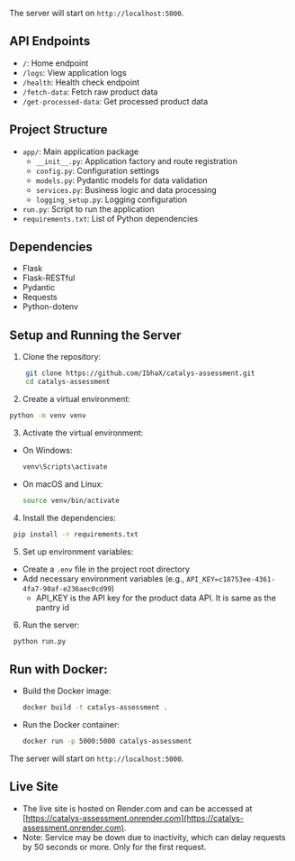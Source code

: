   The server will start on `http://localhost:5000`.

  ## API Endpoints

  - `/`: Home endpoint
  - `/logs`: View application logs
  - `/health`: Health check endpoint
  - `/fetch-data`: Fetch raw product data
  - `/get-processed-data`: Get processed product data

  ## Project Structure

  - `app/`: Main application package
    - `__init__.py`: Application factory and route registration
    - `config.py`: Configuration settings
    - `models.py`: Pydantic models for data validation
    - `services.py`: Business logic and data processing
    - `logging_setup.py`: Logging configuration
  - `run.py`: Script to run the application
  - `requirements.txt`: List of Python dependencies

  ## Dependencies

  - Flask
  - Flask-RESTful
  - Pydantic
  - Requests
  - Python-dotenv

  ## Setup and Running the Server

  1. Clone the repository:
   
```bash
    git clone https://github.com/IbhaX/catalys-assessment.git
    cd catalys-assessment
```
   

  2. Create a virtual environment:
   
   ```bash
   python -m venv venv
   ```
   

  3. Activate the virtual environment:
   - On Windows:
     
     ```bash
     venv\Scripts\activate
     ```
     
   - On macOS and Linux:
     
     ```bash
     source venv/bin/activate
     ```
     

  4. Install the dependencies:
   
   ```bash
    pip install -r requirements.txt
   ```

  5. Set up environment variables:
   - Create a `.env` file in the project root directory
   - Add necessary environment variables (e.g., `API_KEY=c18753ee-4361-4fa7-90af-e236aec0cd99`)
        - API_KEY is the API key for the product data API. It is same as the pantry id

  6. Run the server:
   ```bash
    python run.py
   ```
## Run with Docker:
   - Build the Docker image:
     ```bash
     docker build -t catalys-assessment .
     ```
   - Run the Docker container:
     ```bash
     docker run -p 5000:5000 catalys-assessment
     ```


  The server will start on `http://localhost:5000`.

  ## Live Site
  - The live site is hosted on Render.com and can be accessed at [https://catalys-assessment.onrender.com](https://catalys-assessment.onrender.com).
  - Note: Service may be down due to inactivity, which can delay requests by 50 seconds or more. Only for the first request.
